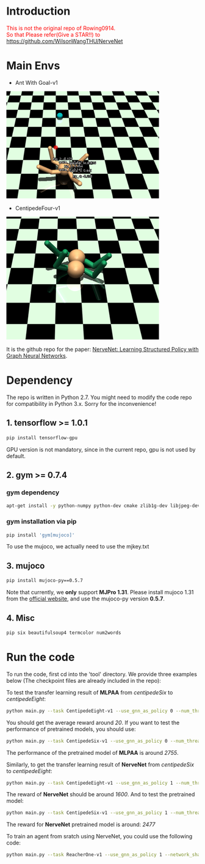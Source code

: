 # Introduction
<font color="red">This is not the original repo of Rowing0914. \
 So that Please refer(Give a STAR!!) to https://github.com/WilsonWangTHU/NerveNet</font>

# Main Envs
- Ant With Goal-v1
<img src="./images/ant_with_goal.png" width=400>

- CentipedeFour-v1
<img src="./images/CentipedeFour.png" width=400>

It is the github repo for the paper: [NerveNet: Learning Structured Policy with Graph Neural Networks](http://www.cs.toronto.edu/~tingwuwang/nervenet.html).
# Dependency

The repo is written in Python 2.7. You might need to modify the code repo for compatibility in Python 3.x. Sorry for the inconvenience!

## 1. tensorflow >= 1.0.1
```bash
pip install tensorflow-gpu
```
GPU version is not mandatory, since in the current repo, gpu is not used by default.
## 2. gym >= 0.7.4
### gym dependency
```bash
apt-get install -y python-numpy python-dev cmake zlib1g-dev libjpeg-dev xvfb libav-tools xorg-dev python-opengl libboost-all-dev libsdl2-dev swig
```

### gym installation via pip
```bash
pip install 'gym[mujoco]'
```
To use the mujoco, we actually need to use the mjkey.txt
## 3. mujoco
```bash
pip install mujoco-py==0.5.7
```
Note that currently, we **only** support **MJPro 1.31**.
Please install mujoco 1.31 from the [official website](http://www.mujoco.org/), and use the mujoco-py version **0.5.7**.
## 4. Misc
```bash
pip six beautifulsoup4 termcolor num2words
```
# Run the code
To run the code, first cd into the 'tool' directory.
We provide three examples below (The checkpoint files are already included in the repo):

To test the transfer learning result of **MLPAA** from *centipedeSix* to *centipedeEight*:
```bash
python main.py --task CentipedeEight-v1 --use_gnn_as_policy 0 --num_threads 4 --ckpt_name ../checkpoint/centipede/fc/6 --mlp_raw_transfer 1 --transfer_env CentipedeSix2CentipedeEight  --test 100
```
You should get the average reward around *20*. If you want to test the performance of pretrained models, you should use:
```bash
python main.py --task CentipedeSix-v1 --use_gnn_as_policy 0 --num_threads 4 --ckpt_name ../checkpoint/centipede/fc/6 --mlp_raw_transfer 1  --test 100
```
The performance of the pretrained model of **MLPAA** is around *2755*.

Similarly, to get the transfer learning result of **NerveNet** from *centipedeSix* to *centipedeEight*:
```bash
python main.py --task CentipedeEight-v1 --use_gnn_as_policy 1 --num_threads 4 --gnn_embedding_option noninput_shared --root_connection_option nN,Rn,uE --gnn_node_option nG,nB --ckpt_name ../checkpoint/centipede/gnn/6 --transfer_env CentipedeSix2CentipedeEight --test 100
```
The reward of **NerveNet** should be around *1600*. And to test the pretrained model:
```bash
python main.py --task CentipedeSix-v1 --use_gnn_as_policy 1 --num_threads 4 --gnn_embedding_option noninput_shared --root_connection_option nN,Rn,uE --gnn_node_option nG,nB --ckpt_name ../checkpoint/centipede/gnn/6 --test 100
```
The reward for **NerveNet** pretrained model is around: *2477*

To train an agent from sratch using NerveNet, you could use the following code:
```bash
python main.py --task ReacherOne-v1 --use_gnn_as_policy 1 --network_shape 64,64 --lr 0.0003 --num_threads 4 --lr_schedule adaptive --max_timesteps 1000000 --use_gnn_as_value 0 --gnn_embedding_option noninput_shared --root_connection_option nN,Rn,uE --gnn_node_option nG,nB
```
